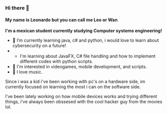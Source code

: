 ### Hi there 👋

#### My name is Leonardo but you can call me Leo or Wan
**I'm a mexican student currently studying Computer systems engineering!**

- 🌱 I’m currently learning java, c# and python, i would love to learn about cybersecurity on a future!
- - I'm learning about JavaFX, C# file handling and how to implement different codes with python scripts.
- :closed_book: I'm interested in videogames, mobile development, and scripts.
- :musical_keyboard: I love music.

Since i was a kid i've been working with pc's on a hardware side, im currently focused on learning the most i can on the software side.

I've been lately working on how mobile devices works and trying different things, i've always been obssesed with the cool hacker guy from the movies lol.
<!--
**NexWan/NexWan** is a ✨ _special_ ✨ repository because its `README.md` (this file) appears on your GitHub profile.
Here are some ideas to get you started:

- 🔭 I’m currently working on ...
- 🌱 I’m currently learning ...
- 👯 I’m looking to collaborate on ...
- 🤔 I’m looking for help with ...
- 💬 Ask me about ...
- 📫 How to reach me: ...
- 😄 Pronouns: ...
- ⚡ Fun fact: ...
-->

